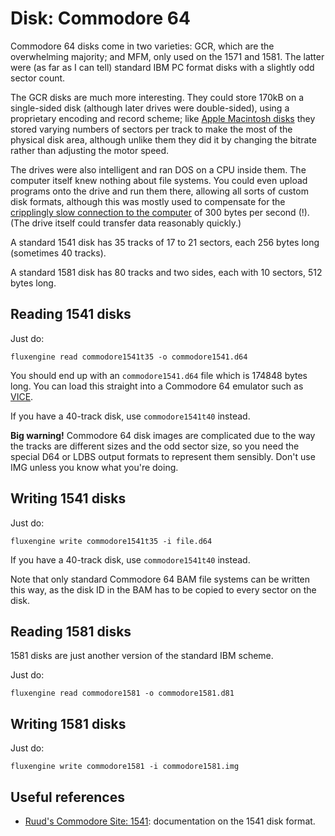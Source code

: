 Disk: Commodore 64
==================

Commodore 64 disks come in two varieties: GCR, which are the overwhelming
majority; and MFM, only used on the 1571 and 1581. The latter were (as far as I
can tell) standard IBM PC format disks with a slightly odd sector count.

The GCR disks are much more interesting. They could store 170kB on a
single-sided disk (although later drives were double-sided), using a proprietary
encoding and record scheme; like [Apple Macintosh disks](macintosh.md) they
stored varying numbers of sectors per track to make the most of the physical
disk area, although unlike them they did it by changing the bitrate rather than
adjusting the motor speed.

The drives were also intelligent and ran DOS on a CPU inside them. The
computer itself knew nothing about file systems. You could even upload
programs onto the drive and run them there, allowing all sorts of custom disk
formats, although this was mostly used to compensate for the [cripplingly
slow connection to the
computer](https://ilesj.wordpress.com/2014/05/14/1541-why-so-complicated/) of
300 bytes per second (!). (The drive itself could transfer data reasonably
quickly.)

A standard 1541 disk has 35 tracks of 17 to 21 sectors, each 256 bytes long
(sometimes 40 tracks).

A standard 1581 disk has 80 tracks and two sides, each with 10 sectors, 512
bytes long.

Reading 1541 disks
------------------

Just do:

```
fluxengine read commodore1541t35 -o commodore1541.d64
```

You should end up with an `commodore1541.d64` file which is 174848 bytes long.
You can load this straight into a Commodore 64 emulator such as
[VICE](http://vice-emu.sourceforge.net/).

If you have a 40-track disk, use `commodore1541t40` instead.

**Big warning!** Commodore 64 disk images are complicated due to the way the
tracks are different sizes and the odd sector size, so you need the special D64
or LDBS output formats to represent them sensibly. Don't use IMG unless you
know what you're doing.

Writing 1541 disks
------------------

Just do:
```
fluxengine write commodore1541t35 -i file.d64
```

If you have a 40-track disk, use `commodore1541t40` instead.

Note that only standard Commodore 64 BAM file systems can be written this way,
as the disk ID in the BAM has to be copied to every sector on the disk.

Reading 1581 disks
------------------

1581 disks are just another version of the standard IBM scheme.

Just do:

```
fluxengine read commodore1581 -o commodore1581.d81
```

Writing 1581 disks
------------------

Just do:

```
fluxengine write commodore1581 -i commodore1581.img
```

Useful references
-----------------

  - [Ruud's Commodore Site: 1541](http://www.baltissen.org/newhtm/1541c.htm):
    documentation on the 1541 disk format.

